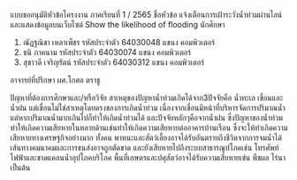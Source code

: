 แบบขออนุมัติหัวข้อโครงงาน
ภาคเรียนที่ 1 / 2565
ชื่อหัวข้อ แจ้งเตือนการเฝ้าระวังน้ำท่วมผ่านไลน์และแสดงข้อมูลบนเว็บไซต์
Show the likelihood of flooding
นักศึกษา
1. ณัฏฐณิชา เหลาเพ็ชร รหัสประจำตัว 64030048 แขนง คอมพิวเตอร์
2. ธนิ ภาคนาม รหัสประจำตัว 64030074 แขนง คอมพิวเตอร์
3. สุชาวดี เจริญรัตน์ รหัสประจำตัว 64030312 แขนง คอมพิวเตอร์

อาจารย์ที่ปรึกษา ผศ.โกศล ตราชู

ปัญหาที่ต้องการศึกษาและ/หรือวิจัย
สาเหตุของปัญหาน้ำท่วมเกิดได้จาก3ปัจจัยคือ น้ำทะเล เขื่อนและน้ำฝน แต่เขื่อนไม่ใช่สาเหตุโดยตรงของการเกิดน้ำท่วม เนื่องจากเขื่อนมีหน้าที่บริหารจัดการปริมาณน้ำ แต่หากปริมาณน้ำมากเกินไปก็ทำให้เกิดน้ำท่วมได้ และปัจจัยหลักๆคือจากน้ำฝน ซึ่งปัญหาของน้ำท่วมทำให้เกิดความเสียหายในหลายด้านเช่นทำให้เกิดความเสียหายต่ออาคารบ้านเรือน ซึ่งจะให้ทำเกิดความเสียหายทางเศรษฐกิจอย่างมาก ทั้งคน พาหนะและสัตว์เลี้ยงอาจได้รับอันตรายถึงชีวิตจากการจมน้ำได้ เส้นทางคมนาคมและการขนส่งอาจถูกตัดขาด และยังเสียหายไปถึงระบบสาธารณูปโภคเช่น โทรศัพท์ ไฟฟ้าและขาดแคลนน้ำอุปโภคบริโภค พื้นที่เกษตรและปศุสัตว์อาจได้รับความเสียหายเช่น พืชผล ไร่นา เป็นต้น

